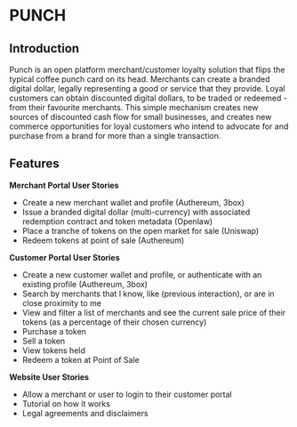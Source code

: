# PUNCH
## Introduction ##
Punch is an open platform merchant/customer loyalty solution that flips the typical coffee punch card on its head. Merchants can create a branded digital dollar, legally representing a good or service that they provide. Loyal customers can obtain discounted digital dollars, to be traded or redeemed - from their favourite merchants. This simple mechanism creates new sources of discounted cash flow for small businesses, and creates new commerce opportunities for loyal customers who intend to advocate for and purchase from a brand for more than a single transaction.

## Features ##

**Merchant Portal User Stories**
- Create a new merchant wallet and profile (Authereum, 3box)
- Issue a branded digital dollar (multi-currency) with associated redemption contract and token metadata (Openlaw)
- Place a tranche of tokens on the open market for sale (Uniswap)
- Redeem tokens at point of sale (Authereum)

**Customer Portal User Stories**
- Create a new customer wallet and profile, or authenticate with an existing profile (Authereum, 3box)
- Search by merchants that I know, like (previous interaction), or are in close proximity to me
- View and filter a list of merchants and see the current sale price of their tokens (as a percentage of their chosen currency)
- Purchase a token
- Sell a token
- View tokens held
- Redeem a token at Point of Sale

**Website User Stories**
- Allow a merchant or user to login to their customer portal
- Tutorial on how it works
- Legal agreements and disclaimers
